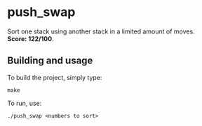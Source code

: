 # push_swap
Sort one stack using another stack in a limited amount of moves.
<br>
**Score: 122/100**.

## Building and usage
To build the project, simply type:
```
make
```

To run, use:
```
./push_swap <numbers to sort>
```
